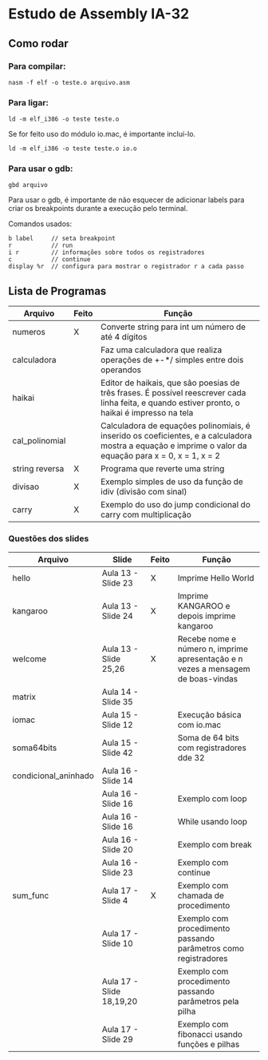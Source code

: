 # Estudo de Assembly IA-32

## Como rodar

### Para compilar:

```console
nasm -f elf -o teste.o arquivo.asm
```

### Para ligar:

```console
ld -m elf_i386 -o teste teste.o
```

Se for feito uso do módulo io.mac, é importante incluí-lo.

```console
ld -m elf_i386 -o teste teste.o io.o
```

### Para usar o  gdb:

```console
gbd arquivo
```

Para usar o gdb, é importante de não esquecer de  adicionar labels para criar os breakpoints durante a execução pelo terminal.

Comandos usados:
```
b label     // seta breakpoint
r           // run
i r         // informações sobre todos os registradores
c           // continue
display %r  // configura para mostrar o registrador r a cada passo
```

## Lista de Programas

|Arquivo|Feito|Função|
|-------|-----|------|
|numeros|X|Converte string para int um número de até 4 dígitos|
|calculadora||Faz uma calculadora que realiza operações de +-*/ simples entre dois operandos|
|haikai||Editor de haikais, que são poesias de três frases. É possível reescrever cada linha feita, e quando estiver pronto, o haikai é impresso na tela|
|cal_polinomial||Calculadora de equações polinomiais, é inserido os coeficientes, e a calculadora mostra a equação e imprime o valor da equação para x = 0, x = 1, x = 2|
|string reversa|X|Programa que reverte uma string|
|divisao|X|Exemplo simples de uso da função de idiv (divisão com sinal)|
|carry|X|Exemplo do uso do jump condicional do carry com multiplicação|

### Questões dos slides

|Arquivo|Slide|Feito|Função|
|-------|-----|-----|------|
|hello|Aula 13 - Slide 23|X|Imprime Hello World|
|kangaroo|Aula 13 - Slide 24|X|Imprime KANGAROO e depois imprime kangaroo|
|welcome|Aula 13 - Slide 25,26|X|Recebe nome e número n, imprime apresentação e n vezes a mensagem de boas-vindas|
|matrix|Aula 14 - Slide 35|||
|iomac|Aula 15 - Slide 12||Execução básica com io.mac|
|soma64bits|Aula 15 - Slide 42||Soma de 64 bits com registradores dde 32|
|condicional_aninhado|Aula 16 - Slide 14|||
||Aula 16 - Slide 16||Exemplo com loop|
||Aula 16 - Slide 16||While usando loop|
||Aula 16 - Slide 20||Exemplo com break|
||Aula 16 - Slide 23||Exemplo com continue|
|sum_func|Aula 17 - Slide 4|X|Exemplo com chamada de procedimento|
||Aula 17 - Slide 10||Exemplo com procedimento passando parâmetros como registradores|
||Aula 17 - Slide 18,19,20||Exemplo com procedimento passando parâmetros pela pilha|
||Aula 17 - Slide 29||Exemplo com fibonacci usando funções e pilhas|
